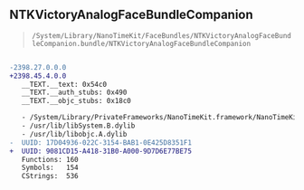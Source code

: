 ## NTKVictoryAnalogFaceBundleCompanion

> `/System/Library/NanoTimeKit/FaceBundles/NTKVictoryAnalogFaceBundleCompanion.bundle/NTKVictoryAnalogFaceBundleCompanion`

```diff

-2398.27.0.0.0
+2398.45.4.0.0
   __TEXT.__text: 0x54c0
   __TEXT.__auth_stubs: 0x490
   __TEXT.__objc_stubs: 0x18c0

   - /System/Library/PrivateFrameworks/NanoTimeKit.framework/NanoTimeKit
   - /usr/lib/libSystem.B.dylib
   - /usr/lib/libobjc.A.dylib
-  UUID: 17D04936-022C-3154-BAB1-0E425D8351F1
+  UUID: 9081CD15-A418-31B0-A000-9D7D6E77BE75
   Functions: 160
   Symbols:   154
   CStrings:  536

```
